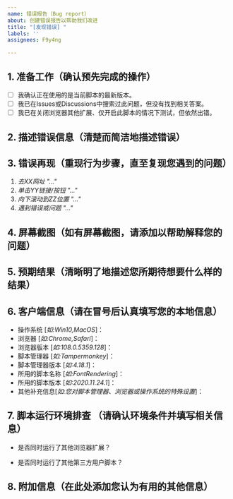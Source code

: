 ```yaml
---
name: 错误报告（Bug report）
about: 创建错误报告以帮助我们改进
title: "[发现错误] "
labels: ''
assignees: F9y4ng

---
```


## 1. 准备工作（确认预先完成的操作）
<!-- 请您在反馈问题前，确认完成以下准备工作，如确定请将[ ]改为[x]，请务必删除[ ]中原有的空格 -->

- [ ] 我确认正在使用的是当前脚本的最新版本。
- [ ] 我已在Issues或Discussions中搜索过此问题，但没有找到相关答案。
- [ ] 我已在关闭浏览器其他扩展、仅开启此脚本的情况下测试，但依然出错。

## 2. 描述错误信息（清楚而简洁地描述错误）


## 3. 错误再现（重现行为步骤，直至复现您遇到的问题）
1. _去XX网址 "..."_
2. _单击YY链接/按钮 "..."_
3. _向下滚动到ZZ位置 "..."_
4. _遇到错误或问题 "..."_


## 4. 屏幕截图（如有屏幕截图，请添加以帮助解释您的问题）


## 5. 预期结果（清晰明了地描述您所期待想要什么样的结果）


## 6. 客户端信息（请在冒号后认真填写您的本地信息）
- 操作系统 [_如:Win10,MacOS_]：
- 浏览器 [_如:Chrome,Safari_]：
- 浏览器版本 [_如:108.0.5359.128_]：
- 脚本管理器 [_如:Tampermonkey_]：
- 脚本管理器版本 [_如:4.18.1_]：
- 所用的脚本名称 [_如:FontRendering_]：
- 所用的脚本版本 [_如:2020.11.24.1_]：
- 其他补充信息[_如:您对脚本管理器、浏览器或操作系统的特殊设置_]：


## 7. 脚本运行环境排查 （请确认环境条件并填写相关信息）
- 是否同时运行了其他浏览器扩展？
<!-- 请在下面罗列出您同时使用的浏览器扩展 [例如 Dark Reader、uBlock Origin等] -->


- 是否同时运行了其他第三方用户脚本？
<!-- 请在下面罗列出您同时使用的其他第三方用户脚本 [例如 AC-baidu、Github Acceleration等] -->


## 8. 附加信息（在此处添加您认为有用的其他信息）
